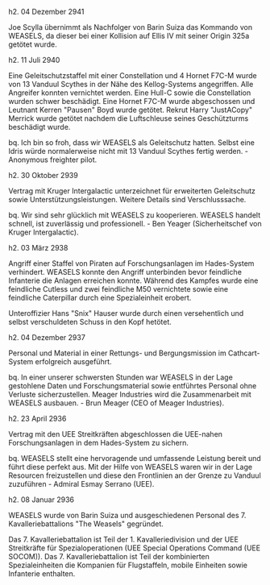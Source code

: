 h2. 04 Dezember 2941

Joe Scylla übernimmt als Nachfolger von Barin Suiza das Kommando von WEASELS, da dieser bei einer
Kollision auf Ellis IV mit seiner Origin 325a getötet wurde.

h2. 11 Juli 2940

Eine Geleitschutzstaffel mit einer Constellation und 4 Hornet F7C-M wurde von 13 Vanduul Scythes 
in der Nähe des Kellog-Systems angegriffen. Alle Angreifer konnten vernichtet werden. Eine Hull-C
sowie die Constellation wurden schwer beschädigt. Eine Hornet F7C-M wurde abgeschossen und Leutnant 
Kerren "Pausen" Boyd wurde getötet. Rekrut Harry "JustACopy" Merrick wurde getötet nachdem die 
Luftschleuse seines Geschützturms beschädigt wurde.

bq. Ich bin so froh, dass wir WEASELS als Geleitschutz hatten. Selbst eine Idris würde normalerweise
nicht mit 13 Vanduul Scythes fertig werden. - Anonymous freighter pilot.

h2. 30 Oktober 2939

Vertrag mit Kruger Intergalactic unterzeichnet für erweiterten Geleitschutz sowie 
Unterstützungsleistungen. Weitere Details sind Verschlusssache.

bq. Wir sind sehr glücklich mit WEASELS zu kooperieren. WEASELS handelt schnell, ist zuverlässig 
und professionell. - Ben Yeager (Sicherheitschef von Kruger Intergalactic).

h2. 03 März 2938

Angriff einer Staffel von Piraten auf Forschungsanlagen im Hades-System verhindert. WEASELS konnte 
den Angriff unterbinden bevor feindliche Infanterie die Anlagen erreichen konnte. Während des 
Kampfes wurde eine feindliche Cutless und zwei feindliche M50 vernichtete sowie eine 
feindliche Caterpillar durch eine Spezialeinheit erobert.

Unteroffizier Hans "Snix" Hauser wurde durch einen versehentlich und selbst verschuldeten Schuss in 
den Kopf hetötet.

h2. 04 Dezember 2937

Personal und Material in einer Rettungs- und Bergungsmission im Cathcart-System erfolgreich 
ausgeführt.

bq. In einer unserer schwersten Stunden war WEASELS in der Lage gestohlene Daten und 
Forschungsmaterial sowie entführtes Personal ohne Verluste sicherzustellen. Meager Industries wird 
die Zusammenarbeit mit WEASELS ausbauen. - Brun Meager (CEO of Meager Industries).

h2. 23 April 2936

Vertrag mit den UEE Streitkräften abgeschlossen die UEE-nahen Forschungsanlagen in dem Hades-System
zu sichern.

bq. WEASELS stellt eine hervoragende und umfassende Leistung bereit und führt diese perfekt aus. Mit 
der Hilfe von WEASELS waren wir in der Lage Resourcen freizustellen und diese den Frontlinien an der
Grenze zu Vanduul zuzuführen - Admiral Esmay Serrano (UEE).

h2. 08 Januar 2936

WEASELS wurde von Barin Suiza und ausgeschiedenen Personal des 7. Kavalleriebattalions 
"The Weasels" gegründet.

Das 7. Kavalleriebattalion ist Teil der 1. Kavalleriedivision und der UEE Streitkräfte für 
Spezialoperationen (UEE Special Operations Command (UEE SOCOM)). Das 7. Kavalleriebattalion
ist Teil der kombinierten Spezialeinheiten die Kompanien für Flugstaffeln, mobile Einheiten sowie
Infanterie enthalten.